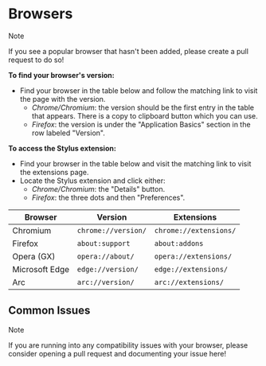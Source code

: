 # Browsers

> [!NOTE]
> If you see a popular browser that hasn't been added, please create a pull request to do so!

**To find your browser's version:**
- Find your browser in the table below and follow the matching link to visit the page with the version.
  - *Chrome/Chromium*: the version should be the first entry in the table that appears. There is a copy to clipboard button which you can use.
  - *Firefox*: the version is under the "Application Basics" section in the row labeled "Version".

**To access the Stylus extension:**
- Find your browser in the table below and visit the matching link to visit the extensions page.
- Locate the Stylus extension and click either:
  -  *Chrome/Chromium*: the "Details" button.
  -  *Firefox*: the three dots and then "Preferences".

|Browser|Version|Extensions|
|---|---|---|
|Chromium|`chrome://version/`|`chrome://extensions/`|
|Firefox|`about:support`|`about:addons`|
|Opera (GX)|`opera://about/`|`opera://extensions/`|
|Microsoft Edge|`edge://version/`|`edge://extensions/`|
|Arc|`arc://version/`|`arc://extensions/`|


## Common Issues

> [!NOTE]
> If you are running into any compatibility issues with your browser, please consider opening
> a pull request and documenting your issue here!
